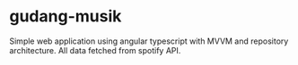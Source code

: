 # gudang-musik
Simple web application using angular typescript with MVVM and repository architecture. All data fetched from spotify API.
